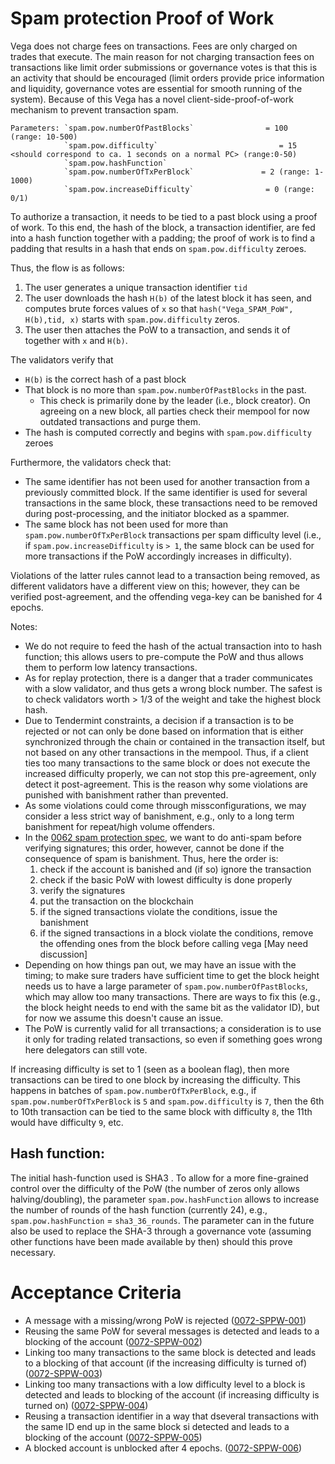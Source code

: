 # Spam protection Proof of Work
Vega does not charge fees on transactions. Fees are only charged on trades that execute. The main reason for not charging transaction fees on transactions like limit order submissions or governance votes is that this is an activity that should be encouraged (limit orders provide price information and liquidity, governance votes are essential for smooth running of the system). Because of this Vega has a novel client-side-proof-of-work mechanism to prevent transaction spam. 
```
Parameters: `spam.pow.numberOfPastBlocks`                = 100  (range: 10-500)
            `spam.pow.difficulty`                           = 15   <should correspond to ca. 1 seconds on a normal PC> (range:0-50)
            `spam.pow.hashFunction`                               
            `spam.pow.numberOfTxPerBlock`               = 2 (range: 1-1000)
            `spam.pow.increaseDifficulty`                = 0 (range: 0/1)
```

To authorize a transaction, it needs to be tied to a past block using a proof of work.
To this end, the hash of the block, a transaction identifier, are fed into a hash  function together with a padding; the proof of work is to find a padding that results in a hash that ends on `spam.pow.difficulty` zeroes.

Thus, the flow is as follows:
1. The user generates a unique transaction identifier `tid`
2. The user downloads the hash `H(b)` of the latest block it has seen, and computes brute forces values of `x` so that `hash("Vega_SPAM_PoW", H(b),tid, x)` starts with `spam.pow.difficulty` zeros.
3. The user then attaches the PoW to a transaction, and sends it of together with `x` and `H(b)`.
 
The validators verify that
- `H(b)` is the correct hash of a past block
- That block is no more than `spam.pow.numberOfPastBlocks` in the past.
  - This check is primarily done by the leader (i.e., block creator). On agreeing on a new block, all parties check their mempool for now outdated transactions and purge them.
- The hash is computed correctly and begins with `spam.pow.difficulty` zeroes
   
Furthermore, the validators check that:
- The same identifier has not been used for another transaction from a previously committed block. If the same identifier is used for 
  several transactions in the same block, these transactions need to be removed during post-processing, and the initiator blocked as a 
  spammer.
- The same block has not been used for more than `spam.pow.numberOfTxPerBlock` transactions per spam difficulty level 
  (i.e., if `spam.pow.increaseDifficulty` is `> 1`, the same block can be used for more transactions if the PoW accordingly increases in difficulty).
 
 Violations of the latter rules cannot lead to a transaction being removed, as different validators have a different view on 
 this; however, they can be verified post-agreement, and the offending vega-key can be banished for 4 epochs.


Notes: 
- We do not require to feed the hash of the actual transaction into to hash function;
this allows users to pre-compute the PoW and thus allows them to perform low
latency transactions.
- As for replay protection, there is a danger that a trader communicates with a slow validator, and thus gets a wrong block number. The safest is to check validators worth > 1/3 of the  weight and take the highest block hash.
- Due to Tendermint constraints, a decision if a transaction is to be rejected or not can only be done based on information that is either synchronized through the chain or contained in the transaction itself, but not based on any other transactions in the mempool. Thus, if a client ties too many transactions to the same block or does not execute the increased difficulty properly, we can not stop this pre-agreement, only detect it post-agreement. This is the reason why some violations are punished with banishment rather than prevented.
- As some violations could come through missconfigurations, we may consider a less strict way of banishment, e.g., only to a long term banishment for repeat/high volume offenders.
- In the [0062 spam protection spec](./0062-SPAM-spam_protection.md), we want to do anti-spam before verifying signatures; this order, however, cannot be done if the consequence of spam is banishment. Thus, here the order is:
  1. check if the account is banished and (if so) ignore the transaction
  2. check if the basic PoW with lowest difficulty is done properly
  3. verify the signatures
  4. put the transaction on the blockchain
  5. if the signed transactions violate the conditions, issue the banishment 
  6. if the signed transactions in a block violate the conditions, remove the offending ones from the block before calling vega [May need discussion]
- Depending on how things pan out, we may have an issue with the timing; to make sure traders have sufficient time to get the block height needs us to have a large parameter of `spam.pow.numberOfPastBlocks`, which may allow too many transactions. There are ways to fix this (e.g., the block height needs to end with the same bit as the validator ID), but for now we assume this doesn't cause an issue.
- The PoW is currently valid for all trransactions; a consideration is to use it only for trading related transactions, so even if something goes wrong here delegators can still vote.
  
If increasing difficulty is set to 1 (seen as a boolean flag), then more transactions can be tired to one block by increasing the difficulty. This happens in batches of `spam.pow.numberOfTxPerBlock`,  e.g., if `spam.pow.numberOfTxPerBlock` is `5` and `spam.pow.difficulty` is `7`, then the 6th to 10th transaction can be tied to the same block with difficulty `8`, the 11th would have difficulty `9`, etc.


## Hash function:
The initial hash-function used is SHA3 . To allow for a more fine-grained control over the difficulty of the PoW (the number of zeros only allows halving/doubling), the parameter `spam.pow.hashFunction` allows to increase the number of rounds of the hash function (currently 24), e.g., `spam.pow.hashFunction` = `sha3_36_rounds`. The parameter can in the future also be used to replace the SHA-3 through a governance vote (assuming other functions have been made available by then) should this prove necessary.

# Acceptance Criteria
- A message with a missing/wrong PoW is rejected (<a name="0072-SPPW-001" href="#0072-SPPW-001">0072-SPPW-001</a>)
- Reusing the same PoW for several messages is detected and leads to a blocking of the account (<a name="0072-SPPW-002" href="#0072-SPPW-002">0072-SPPW-002</a>)
- Linking too many transactions to the same block is detected and leads to a blocking of that account (if the increasing difficulty is turned of) (<a name="0072-SPPW-003" href="#0072-SPPW-003">0072-SPPW-003</a>)
- Linking too many transactions with a low difficulty level to a block is detected and leads to blocking of the account (if increasing difficulty is turned on) (<a name="0072-SPPW-004" href="#0072-SPPW-004">0072-SPPW-004</a>)
- Reusing a transaction identifier in a way that dseveral transactions with the same ID end up in the same block si detected and leads to a blocking of the account (<a name="0072-SPPW-005" href="#0072-SPPW-005">0072-SPPW-005</a>)
- A blocked account is unblocked after 4 epochs. (<a name="0072-SPPW-006" href="#0072-SPPW-006">0072-SPPW-006</a>)
